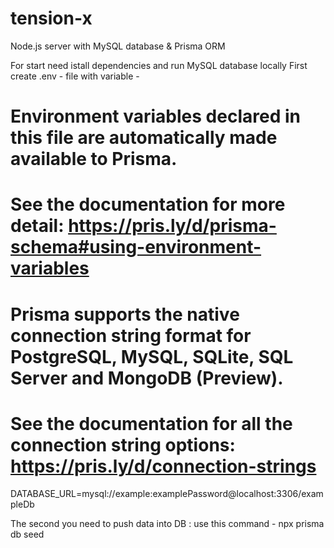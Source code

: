 # tension-x
Node.js server with MySQL database & Prisma ORM

For start need istall dependencies and run MySQL database locally
First create .env - file with variable -
# Environment variables declared in this file are automatically made available to Prisma.
# See the documentation for more detail: https://pris.ly/d/prisma-schema#using-environment-variables

# Prisma supports the native connection string format for PostgreSQL, MySQL, SQLite, SQL Server and MongoDB (Preview).
# See the documentation for all the connection string options: https://pris.ly/d/connection-strings

DATABASE_URL=mysql://example:examplePassword@localhost:3306/exampleDb

The second you need to push data into DB :
use this command - npx prisma db seed

